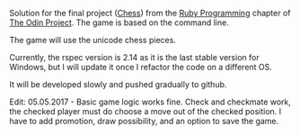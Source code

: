 Solution for the final project ([Chess](http://www.theodinproject.com/courses/ruby-programming/lessons/ruby-final-project?ref=lc-pb)) from the [Ruby Programming](http://www.theodinproject.com/courses/ruby-programming) chapter of [The Odin Project](http://www.theodinproject.com/home).
The game is based on the command line.

The game will use the unicode chess pieces.

Currently, the rspec version is 2.14 as it is the last stable version for Windows, but I will update it once I refactor the code on a different OS.

It will be developed slowly and pushed gradually to github.

Edit: 05.05.2017 - Basic game logic works fine. Check and checkmate work, the checked player must do choose a move out of the checked position.
I have to add promotion, draw possibility, and an option to save the game.